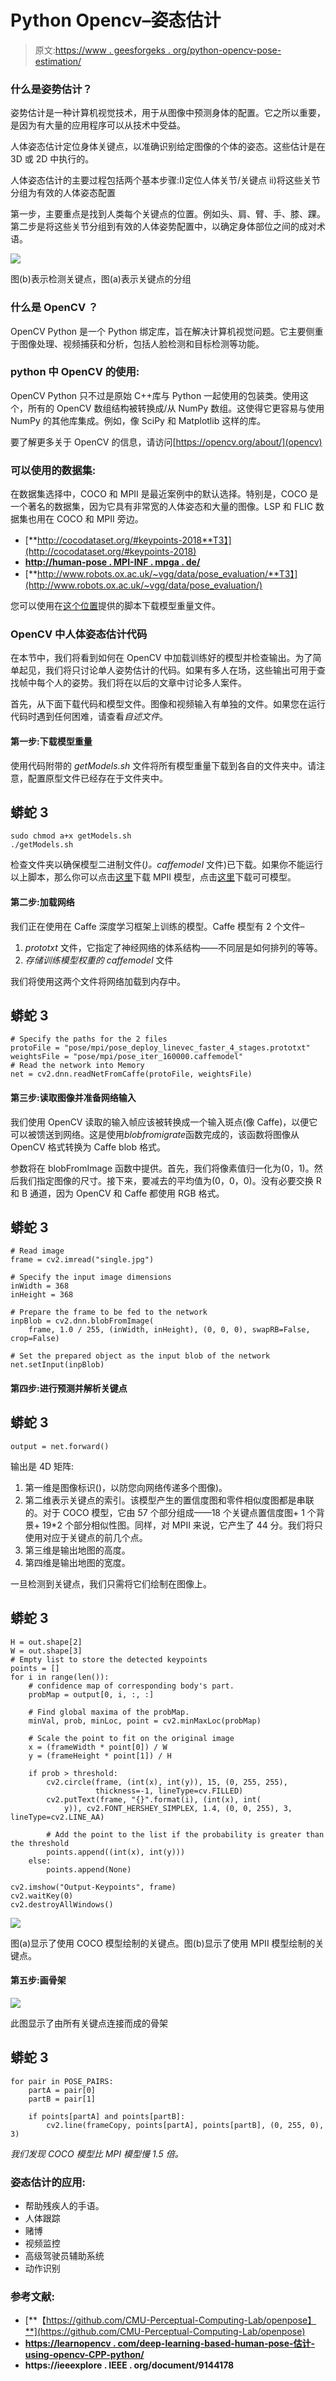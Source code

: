 # Python Opencv–姿态估计

> 原文:[https://www . geesforgeks . org/python-opencv-pose-estimation/](https://www.geeksforgeeks.org/python-opencv-pose-estimation/)

### **什么是姿势估计？**

姿势估计是一种计算机视觉技术，用于从图像中预测身体的配置。它之所以重要，是因为有大量的应用程序可以从技术中受益。

人体姿态估计定位身体关键点，以准确识别给定图像的个体的姿态。这些估计是在 3D 或 2D 中执行的。

人体姿态估计的主要过程包括两个基本步骤:I)定位人体关节/关键点 ii)将这些关节分组为有效的人体姿态配置

第一步，主要重点是找到人类每个关键点的位置。例如头、肩、臂、手、膝、踝。第二步是将这些关节分组到有效的人体姿势配置中，以确定身体部位之间的成对术语。

![](img/bd6bc355ca0eb8704d53bdd0f755e9cb.png)

图(b)表示检测关键点，图(a)表示关键点的分组

### **什么是** OpenCV **？**

OpenCV Python 是一个 Python 绑定库，旨在解决计算机视觉问题。它主要侧重于图像处理、视频捕获和分析，包括人脸检测和目标检测等功能。

### **python 中** OpenCV **的使用:**

OpenCV Python 只不过是原始 C++库与 Python 一起使用的包装类。使用这个，所有的 OpenCV 数组结构被转换成/从 NumPy 数组。这使得它更容易与使用 NumPy 的其他库集成。例如，像 SciPy 和 Matplotlib 这样的库。

要了解更多关于 OpenCV 的信息，请访问[https://opencv.org/about/](opencv)

### **可以使用的数据集:**

在数据集选择中，COCO 和 MPII 是最近案例中的默认选择。特别是，COCO 是一个著名的数据集，因为它具有非常宽的人体姿态和大量的图像。LSP 和 FLIC 数据集也用在 COCO 和 MPII 旁边。

*   [**http://cocodataset.org/#keypoints-2018**T3】](http://cocodataset.org/#keypoints-2018)
*   [**http://human-pose . MPI-INF . mpga . de/**](http://human-pose.mpi-inf.mpg.de/)
*   [**http://www.robots.ox.ac.uk/~vgg/data/pose_evaluation/**T3】](http://www.robots.ox.ac.uk/~vgg/data/pose_evaluation/)

您可以使用在[这个位置](https://github.com/CMU-Perceptual-Computing-Lab/openpose/tree/master/models)提供的脚本下载模型重量文件。

### **OpenCV 中人体姿态估计代码**

在本节中，我们将看到如何在 OpenCV 中加载训练好的模型并检查输出。为了简单起见，我们将只讨论单人姿势估计的代码。如果有多人在场，这些输出可用于查找帧中每个人的姿势。我们将在以后的文章中讨论多人案件。

首先，从下面下载代码和模型文件。图像和视频输入有单独的文件。如果您在运行代码时遇到任何困难，请查看*自述文件*。

#### **第一步:下载模型重量**

使用代码附带的 *getModels.sh* 文件将所有模型重量下载到各自的文件夹中。请注意，配置原型文件已经存在于文件夹中。

## 蟒蛇 3

```
sudo chmod a+x getModels.sh
./getModels.sh
```

检查文件夹以确保模型二进制文件(*)。caffemodel* 文件)已下载。如果你不能运行以上脚本，那么你可以点击[这里](http://posefs1.perception.cs.cmu.edu/OpenPose/models/pose/mpi/pose_iter_160000.caffemodel)下载 MPII 模型，点击[这里](http://posefs1.perception.cs.cmu.edu/OpenPose/models/pose/coco/pose_iter_440000.caffemodel)下载可可模型。

#### **第二步:加载网络**

我们正在使用在 Caffe 深度学习框架上训练的模型。Caffe 模型有 2 个文件–

1.  *prototxt* 文件，它指定了神经网络的体系结构——不同层是如何排列的等等。
2.  *存储训练模型权重的 caffemodel* 文件

我们将使用这两个文件将网络加载到内存中。

## 蟒蛇 3

```
# Specify the paths for the 2 files
protoFile = "pose/mpi/pose_deploy_linevec_faster_4_stages.prototxt"
weightsFile = "pose/mpi/pose_iter_160000.caffemodel"
# Read the network into Memory
net = cv2.dnn.readNetFromCaffe(protoFile, weightsFile)
```

#### **第三步:读取图像并准备网络输入**

我们使用 OpenCV 读取的输入帧应该被转换成一个输入斑点(像 Caffe)，以便它可以被馈送到网络。这是使用*blobfromigrate*函数完成的，该函数将图像从 OpenCV 格式转换为 Caffe blob 格式。

参数将在 blobFromImage 函数中提供。首先，我们将像素值归一化为(0，1)。然后我们指定图像的尺寸。接下来，要减去的平均值为(0，0，0)。没有必要交换 R 和 B 通道，因为 OpenCV 和 Caffe 都使用 RGB 格式。

## 蟒蛇 3

```
# Read image
frame = cv2.imread("single.jpg")

# Specify the input image dimensions
inWidth = 368
inHeight = 368

# Prepare the frame to be fed to the network
inpBlob = cv2.dnn.blobFromImage(
    frame, 1.0 / 255, (inWidth, inHeight), (0, 0, 0), swapRB=False, crop=False)

# Set the prepared object as the input blob of the network
net.setInput(inpBlob)
```

#### **第四步:进行预测并解析关键点**

## 蟒蛇 3

```
output = net.forward()
```

输出是 4D 矩阵:

1.  第一维是图像标识()，以防您向网络传递多个图像)。
2.  第二维表示关键点的索引。该模型产生的置信度图和零件相似度图都是串联的。对于 COCO 模型，它由 57 个部分组成——18 个关键点置信度图+ 1 个背景+ 19*2 个部分相似性图。同样，对 MPII 来说，它产生了 44 分。我们将只使用对应于关键点的前几个点。
3.  第三维是输出地图的高度。
4.  第四维是输出地图的宽度。

一旦检测到关键点，我们只需将它们绘制在图像上。

## 蟒蛇 3

```
H = out.shape[2]
W = out.shape[3]
# Empty list to store the detected keypoints
points = []
for i in range(len()):
    # confidence map of corresponding body's part.
    probMap = output[0, i, :, :]

    # Find global maxima of the probMap.
    minVal, prob, minLoc, point = cv2.minMaxLoc(probMap)

    # Scale the point to fit on the original image
    x = (frameWidth * point[0]) / W
    y = (frameHeight * point[1]) / H

    if prob > threshold:
        cv2.circle(frame, (int(x), int(y)), 15, (0, 255, 255),
                   thickness=-1, lineType=cv.FILLED)
        cv2.putText(frame, "{}".format(i), (int(x), int(
            y)), cv2.FONT_HERSHEY_SIMPLEX, 1.4, (0, 0, 255), 3, lineType=cv2.LINE_AA)

        # Add the point to the list if the probability is greater than the threshold
        points.append((int(x), int(y)))
    else:
        points.append(None)

cv2.imshow("Output-Keypoints", frame)
cv2.waitKey(0)
cv2.destroyAllWindows()
```

![](img/9ace292e3f6bce2d74f74cffec7448a6.png)

图(a)显示了使用 COCO 模型绘制的关键点。图(b)显示了使用 MPII 模型绘制的关键点。

#### **第五步:画骨架**

![](img/3703ba9dd6dcb16c28c9cacf70ffdc4b.png)

此图显示了由所有关键点连接而成的骨架

## 蟒蛇 3

```
for pair in POSE_PAIRS:
    partA = pair[0]
    partB = pair[1]

    if points[partA] and points[partB]:
        cv2.line(frameCopy, points[partA], points[partB], (0, 255, 0), 3)
```

*我们发现 COCO 模型比 MPI 模型慢 1.5 倍。*

### **姿态估计的应用:**

*   帮助残疾人的手语。
*   人体跟踪
*   赌博
*   视频监控
*   高级驾驶员辅助系统
*   动作识别

### **参考文献:**

*   [**【https://github.com/CMU-Perceptual-Computing-Lab/openpose】**](https://github.com/CMU-Perceptual-Computing-Lab/openpose)
*   **[**https://learnopencv . com/deep-learning-based-human-pose-估计-using-opencv-CPP-python/**](https://learnopencv.com/deep-learning-based-human-pose-estimation-using-opencv-cpp-python/)**
*   ******https://ieeexplore . IEEE . org/document/9144178******